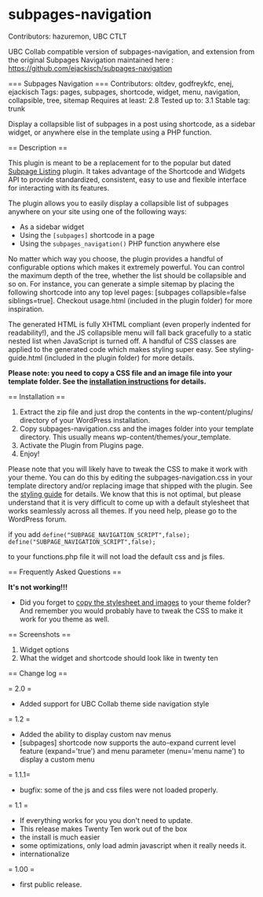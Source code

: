 subpages-navigation
===================
Contributors: hazuremon, UBC CTLT

UBC Collab compatible version of subpages-navigation, and extension from the original Subpages Navigation maintained here : https://github.com/ejackisch/subpages-navigation

=== Subpages Navigation ===
Contributors: oltdev, godfreykfc, enej, ejackisch
Tags: pages, subpages, shortcode, widget, menu, navigation, collapsible, tree, sitemap
Requires at least: 2.8
Tested up to: 3.1
Stable tag: trunk

Display a collapsible list of subpages in a post using shortcode, as a sidebar widget, or anywhere else in the template using a PHP function.

== Description ==


This plugin is meant to be a replacement for to the popular but dated [Subpage Listing][1] plugin. It takes advantage of the Shortcode and Widgets API to provide standardized, consistent, easy to use and flexible interface for interacting with its features.

The plugin allows you to easily display a collapsible list of subpages anywhere on your site using one of the following ways:

* As a sidebar widget
* Using the `[subpages]` shortcode in a page
* Using the `subpages_navigation()` PHP function anywhere else

No matter which way you choose, the plugin provides a handful of configurable options which makes it extremely powerful. You can control the maximum depth of the tree, whether the list should be collapsible and so on. For instance, you can generate a simple sitemap by placing the following shortcode into any top level pages: \[subpages collapsible=false siblings=true\]. Checkout usage.html (included in the plugin folder) for more inspiration.

The generated HTML is fully XHTML compliant (even properly indented for readability!), and the JS collapsible menu will fall back gracefully to a static nested list when JavaScript is turned off. A handful of CSS classes are applied to the generated code which makes styling super easy. See styling-guide.html (included in the plugin folder) for more details.

**Please note: you need to copy a CSS file and an image file into your template folder. See the [installation instructions][2] for details.**

 [1]: http://wordpress.org/extend/plugins/subpage-listing/
 [2]: http://wordpress.org/extend/plugins/subpage-navigation/installation/

== Installation ==

1. Extract the zip file and just drop the contents in the wp-content/plugins/ directory of your WordPress installation.
2. Copy subpages-navigation.css and the images folder into your template directory. This usually means wp-content/themes/your_template.
3. Activate the Plugin from Plugins page.
4. Enjoy!

Please note that you will likely have to tweak the CSS to make it work with your theme. You can do this by editing the subpages-navigation.css in your template directory and/or replacing image that shipped with the plugin. See the [styling guide][1] for details. We know that this is not optimal, but please understand that it is very difficult to come up with a default stylesheet that works seamlessly across all themes. If you need help, please go to the WordPress forum.

if you add 
`define("SUBPAGE_NAVIGATION_SCRIPT",false);
define("SUBPAGE_NAVIGATION_SCRIPT",false); `

to your functions.php file it will not load the default css and js files.


== Frequently Asked Questions ==

**It's not working!!!**

* Did you forget to [copy the stylesheet and images][1] to your theme folder? And remember you would probably have to tweak the CSS to make it work for you theme as well.

 [1]: http://wordpress.org/extend/plugins/subpages-navigation/installation/

== Screenshots ==
1. Widget options
2. What the widget and shortcode should look like in twenty ten

== Change log ==

= 2.0 =
* Added support for UBC Collab theme side navigation style

= 1.2 = 
* Added the ability to display custom nav menus
* [subpages] shortcode now supports the auto-expand current level feature (expand='true') and menu parameter (menu='menu name') to display a custom menu

= 1.1.1= 
* bugfix: some of the js and css files were not loaded properly.

= 1.1 =
* If everything works for you you don't need to update. 
* This release makes Twenty Ten work out of the box
* the install is much easier
* some optimizations, only load admin javascript when it really needs it.
* internationalize


= 1.00 =
* first public release.







